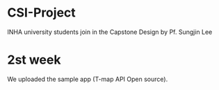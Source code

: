 # CSI-Project
INHA university students join in the Capstone Design by Pf. Sungjin Lee 

# 2st week
We uploaded the sample app (T-map API Open source).
